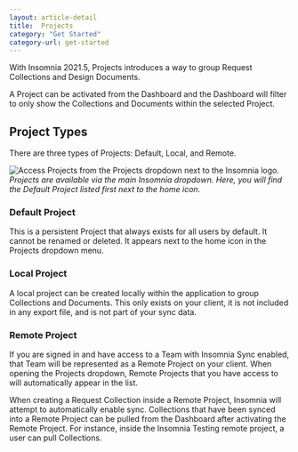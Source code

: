 ```yaml
---
layout: article-detail
title:  Projects
category: "Get Started"
category-url: get-started
---
```


With Insomnia 2021.5, Projects introduces a way to group Request Collections and Design Documents.

A Project can be activated from the Dashboard and the Dashboard will filter to only show the Collections and Documents within the selected Project.

## Project Types

There are three types of Projects: Default, Local, and Remote.

![Access Projects from the Projects dropdown next to the Insomnia logo.](/assets/images/projects-dropdown.png)
_Projects are available via the main Insomnia dropdown. Here, you will find the Default Project listed first next to the home icon._

### Default Project
This is a persistent Project that always exists for all users by default. It cannot be renamed or deleted. It appears next to the home icon in the Projects dropdown menu. 

### Local Project
A local project can be created locally within the application to group Collections and Documents. This only exists on your client, it is not included in any export file, and is not part of your sync data.

### Remote Project
If you are signed in and have access to a Team with Insomnia Sync enabled, that Team will be represented as a Remote Project on your client. When opening the Projects dropdown, Remote Projects that you have access to will automatically appear in the list.

When creating a Request Collection inside a Remote Project, Insomnia will attempt to automatically enable sync. Collections that have been synced into a Remote Project can be pulled from the Dashboard after activating the Remote Project. For instance, inside the Insomnia Testing remote project, a user can pull Collections.